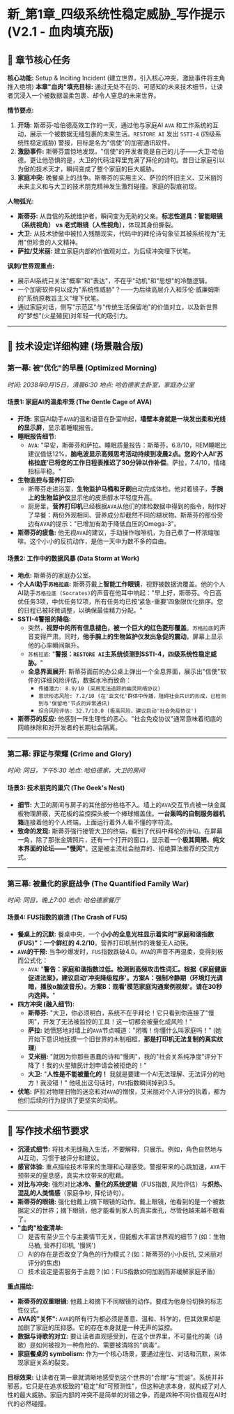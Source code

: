 # 新_第1章_四级系统性稳定威胁_写作提示 (V2.1 - 血肉填充版)

## 🎯 章节核心任务

**核心功能:** Setup & Inciting Incident (建立世界，引入核心冲突，激励事件将主角推入绝境)
**本章"血肉"填充目标:** 通过无处不在的、可感知的未来技术细节，让读者沉浸入一个被数据温柔包裹、却令人窒息的未来世界。

**情节要点:**
1.  **开场:** 斯蒂芬·哈伯德高效工作的一天，通过他与家庭AI `AVA` 和工作系统的互动，展示一个被数据无缝包裹的未来生活。`RESTORE AI` 发出 `SSTI-4` (四级系统性稳定威胁) 警报，目标是名为"信使"的加密通讯软件。
2.  **激励事件:** 斯蒂芬震惊地发现，"信使"的开发者竟是自己的儿子——大卫·哈伯德。更让他恐惧的是，大卫的代码注释里充满了拜伦的诗句。昔日让家庭引以为傲的技术天才，瞬间变成了整个家庭的巨大威胁。
3.  **家庭冲突:** 晚餐桌上的战争。斯蒂芬的实用主义、萨拉的怀旧主义、艾米丽的未来主义和与大卫的技术朋克精神发生激烈碰撞。家庭的裂痕初现。

**人物弧光:**
- **斯蒂芬:** 从自信的系统维护者，瞬间变为无助的父亲。**标志性道具：智能眼镜（系统视角） vs 老式眼镜（人性视角）**，体现其身份撕裂。
- **大卫:** 从技术骄傲中被拉入残酷现实，代码中的拜伦诗句象征其被系统视为"无用"但珍贵的人文精神。
- **萨拉/艾米丽:** 建立家庭内部的价值观对立，为后续冲突埋下伏笔。

**讽刺/世界观重点:**
- 展示AI系统只关注"概率"和"表达"，不在乎"动机"和"思想"的冷酷逻辑。
- 一个加密软件何以成为"系统性威胁"？——为后续高层介入和莎伦·威廉姆斯的"系统原教旨主义"埋下伏笔。
- 通过家庭对话，侧写"示范区"与"传统生活保留地"的价值对立，以及新世界的"梦想"(火星殖民)对年轻一代的吸引力。

---

## 🔬 技术设定详细构建 (场景融合版)

### **第一幕: 被"优化"的早晨 (Optimized Morning)**
*时间: 2038年9月15日，清晨6:30*
*地点: 哈伯德家主卧室，家庭办公室*

#### **场景1: 家庭AI的温柔牢笼 (The Gentle Cage of AVA)**
- **开场:** 家庭AI助手`AVA`的温和语音在卧室响起，**墙壁本身就是一块发出柔和光线的显示屏**，显示着睡眠报告。
- **睡眠报告细节:**
    - `AVA`: "早安，斯蒂芬和萨拉。睡眠质量报告：斯蒂芬，6.8/10，REM睡眠比建议值低12%，**脑电波显示高频思考活动持续到凌晨2点。您的个人AI'苏格拉底'已将您的工作日程表推迟了30分钟以作补偿**。萨拉，7.4/10，情绪指标平稳。"
- **生物监控与营养打印:**
    - 斯蒂芬走进浴室，**生物监护马桶和牙刷**自动完成体检。他对着镜子，**手腕上的生物监护仪**显示他的皮质醇水平轻度升高。
    - 厨房里，**营养打印机**已经根据`AVA`从他们的体检数据中得到的指令，制作好了早餐：两份外观相同、营养成分却截然不同的糊状物。斯蒂芬的那份旁边有`AVA`的提示："已增加有助于降低血压的Omega-3"。
- **斯蒂芬的疲惫:** 他无视`AVA`的建议，手动操作咖啡机，为自己煮了一杯浓缩咖啡。这个小小的反抗动作，是他一天中为数不多的自由。

#### **场景2: 工作中的数据风暴 (Data Storm at Work)**
- **地点:** 斯蒂芬的家庭办公室。
- **个人AI助手`苏格拉底`:** 斯蒂芬戴上**智能工作眼镜**，视野被数据流覆盖。他的个人AI助手`苏格拉底 (Socrates)`的声音在他耳中响起："早上好，斯蒂芬。今日高优任务3项，中优任务12项，所有任务均已按'紧急-重要'四象限优化排序。您的日程已被轻微调整，以确保最佳精力分配。"
- **SSTI-4警报的降临:**
    - 突然，**视野中的所有信息褪色，被一个巨大的红色菱形覆盖**。`苏格拉底`的声音变得严肃。同时，**他手腕上的生物监护仪发出急促的震动**，屏幕上显示他的心率瞬间飙升。
    - `苏格拉底`: "**警报：`RESTORE AI`主系统侦测到SSTI-4，四级系统性稳定威胁。**"
    - **全息界面展开:** 斯蒂芬面前的办公桌上弹出一个全息界面，展示出"信使"软件的详细风险评估，数据冰冷而致命：
        - `传播潜力: 8.9/10 (采用无法追踪的幽灵网络协议)`
        - `意识形态风险: 7.2/10 (在'亚文化'群体中传播，阻碍社会共识的形成，已检测到与'保留地'节点的异常通讯)`
        - `综合风险评估: 32.7/10.0 (极高风险，建议启动'社会免疫协议')`
- **斯蒂芬的反应:** 他感到一阵生理性的恶心。"社会免疫协议"通常意味着彻底的网络抹除和对开发者的长期社会隔离。

---

### **第二幕: 罪证与荣耀 (Crime and Glory)**
*时间: 同日，下午5:30*
*地点: 哈伯德家，大卫的房间*

#### **场景3: 技术朋克的巢穴 (The Geek's Nest)**
- **细节:** 大卫的房间与房子的其他部分格格不入。墙上的`AVA`交互节点被一块金属板物理屏蔽，天花板的监控探头被一个棒球帽盖住。**一台轰鸣的自制服务器机箱**连接着他的个人终端，上面运行着外人看不懂的字符流。
- **致命的发现:** 斯蒂芬强行接管大卫的终端，看到了代码中拜伦的诗句。在屏幕一角，除了那张金牌照片，还有一个打开的窗口，显示着一个**极其简陋、纯文本界面的论坛——"慢网"**。这是被主流社会抛弃的、拒绝算法推荐的交流方式。

---

### **第三幕: 被量化的家庭战争 (The Quantified Family War)**
*时间: 同日，晚上7:00*
*地点: 哈伯德家餐厅*

#### **场景4: FUS指数的崩溃 (The Crash of FUS)**
- **餐桌上的沉默:** 餐桌中央，一个**小小的全息光柱显示着实时"家庭和谐指数(FUS)"：一个鲜红的 4.2/10**。营养打印机制作的晚餐无人动筷。
- **`AVA`的干预:** 当争吵爆发时，`FUS`指数跌破4.0。`AVA`的声音不再温柔，变得刻板而公式化：
    - `AVA`: "**警告：家庭和谐指数过低。检测到高频攻击性词汇。根据《家庭健康促进法案》，建议启动'冲突降级程序'。方案A：强制冷静期（环境灯光调暗，播放α脑波音乐）。方案B：观看'模范家庭沟通案例视频'。请在30秒内选择。**"
- **四方冲突 (融入细节):**
    - **斯蒂芬:** "大卫，你必须明白，系统不在乎拜伦！它只看到你连接了"慢网"，开发了无法被监控的工具！这一切都会被量化成风险！"
    - **萨拉:** 她愤怒地对墙上的`AVA`节点喊道："闭嘴！你懂什么叫家庭吗！" (她开始下意识地抚摸一个旧世界的木制相框，**那是打印机无法复制的真实纹理**)
    - **艾米丽:** "就因为你那些愚蠢的诗和"慢网"，我的"社会关系纯净度"评分下降了！我的火星殖民计划申请会被拒绝的！"
    - **大卫:** "**人性是不能被量化的！** 我就是要建一个AI无法理解、无法评分的地方！我没错！" 他吼出这句话时，`FUS`指数瞬间掉到3.5。
- **伏笔:** 萨拉对物理旧物的迷恋和对`AVA`的憎恨，艾米丽对个人评分的执着，都为他们后续的行为提供了更坚实的动机。

---

## 📝 写作技术细节要求

- **沉浸式细节:** 将技术无缝融入生活，不要解释，只展示。例如，角色自然地与AI互动，习惯于被评分和建议。
- **感官体验:** 重点描绘技术带来的生理和心理感受。警报带来的心跳加速，`AVA`干预带来的窒息感，真实木纹带来的慰藉。
- **对比与冲突:** 强烈对比**冰冷、量化的系统逻辑**（FUS指数, 风险评估）与**炽热、混乱的人类情感**（家庭争吵, 拜伦诗句）。
- **斯蒂芬的眼镜:** 强化他戴上/摘下眼镜的动作。戴上眼镜，他看到的是一个被数据定义的世界；摘下眼镜，他才能看到家人的真实面孔，尽管他越来越不敢看了。
- **"血肉"检查清单:**
    - [ ] 是否有至少三个与主要情节无关，但能极大丰富世界观的细节？(如：生物马桶, 营养打印机, '慢网')
    - [ ] AI的存在是否改变了角色的行为模式？(如：斯蒂芬的小小反抗, 艾米丽对评分的焦虑)
    - [ ] 技术设定是否服务于主题？(如：FUS指数如何加剧而非缓解家庭矛盾)

**重点描绘:**
- **斯蒂芬的双重眼镜:** 他戴上和摘下不同眼镜的动作，要成为他身份切换的标志性仪式。
- **AVA的"关怀":** `AVA`的所有行为都必须是善意、温和、科学的，但其效果却是加剧了家庭的压抑感。它的存在本身就是一种无声的监控。
- **数据与诗歌的对立:** 要让读者直观感受到，在这个世界里，不可量化的美（诗歌）是如何被视为一种危险的、需要被清除的"病毒"。
- **家庭餐桌的 symbolism:** 作为一个核心场景，要通过座位、对话和沉默，来体现家庭关系的裂变。

**目标效果:**
让读者在第一章就清晰地感受到这个世界的"合理"与"荒诞"。系统并非邪恶，它只是在追求极致的"稳定"和"可预测性"，但这种追求本身，就构成了对人性的最大威胁。家庭内部的冲突不是简单的对错之争，而是四种不同价值观在AI时代的必然碰撞。 